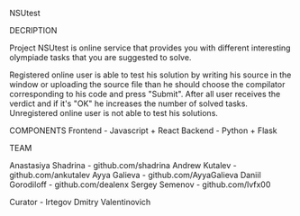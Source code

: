NSUtest


DECRIPTION

Project NSUtest is online service that provides you with different interesting olympiade tasks that you are suggested to solve.

Registered online user is able to test his solution by writing his source in the window or uploading the source file than he should choose the compilator corresponding to his code and press "Submit".
After all user receives the verdict and if it's "OK" he increases the number of solved tasks.   
Unregistered online user is not able to test his solutions.


COMPONENTS
Frontend - Javascript + React
Backend - Python + Flask
  
  
TEAM

Anastasiya Shadrina - github.com/shadrina
Andrew Kutalev - github.com/ankutalev
Ayya Galieva - github.com/AyyaGalieva
Daniil Gorodiloff - github.com/dealenx
Sergey Semenov - github.com/lvfx00

Curator - Irtegov Dmitry Valentinovich
